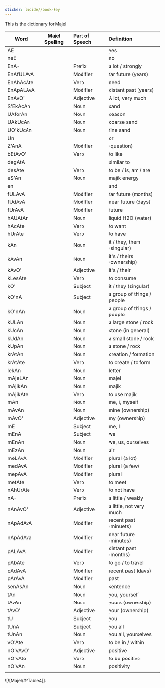 ```yaml
---
sticker: lucide//book-key
---
```

This is the dictionary for Majel

| Word      | Majel Spelling | Part of Speech | Definition                 |
| --------- | -------------- |:-------------- |:-------------------------- |
| AE        |                |                | yes                        |
| neE       |                |                | no                         |
| EnA-      |                | Prefix         | a lot / strongly           |
| EnAfULAvA |                | Modifier       | far future (years)         |
| EnAhAcAte |                | Verb           | need                       |
| EnApALAvA |                | Modifier       | distant past (years)       |
| EnAvO'    |                | Adjective      | A lot, very much           |
| S'EkAcAn  |                | Noun           | sand                       |
| UAforAn   |                | Noun           | season                     |
| UAkUcAn   |                | Noun           | coarse sand                |
| UO'kUcAn  |                | Noun           | fine sand                  |
| Un        |                |                | or                         |
| Z'AnA     |                | Modifier       | (question)                 |
| bEtAvO'   |                | Verb           | to like                    |
| degAtA    |                |                | similar to                 |
| desAte    |                | Verb           | to be / is, am / are       |
| eS'An     |                | Noun           | majik energy               |
| en        |                |                | and                        |
| fULAvA    |                | Modifier       | far future (months)        |
| fUdAvA    |                | Modifier       | near future (days)         |
| fUrAvA    |                | Modifier       | future                     |
| hAUAtAn   |                | Noun           | liquid H2O (water)         |
| hAcAte    |                | Verb           | to want                    |
| hUrAte    |                | Verb           | to have                    |
| kAn       |                | Noun           | it / they, them (singular) |
| kAvAn     |                | Noun           | it's / theirs (ownership)  |
| kAvO'     |                | Adjective      | it's / their               |
| kLesAte   |                | Verb           | to consume                 |
| kO'       |                | Subject        | it / they (singular)       |
| kO'nA     |                | Subject        | a group of things / people |
| kO'nAn    |                | Noun           | a group of things / people |
| kULAn     |                | Noun           | a large stone / rock       |
| kUcAn     |                | Noun           | stone (in general)         |
| kUdAn     |                | Noun           | a small stone / rock       |
| kUpAn     |                | Noun           | a stone / rock             |
| krAtAn    |                | Noun           | creation / formation       |
| krAtAte   |                | Verb           | to create / to form        |
| lekAn     |                | Noun           | letter                     |
| mAjeLAn   |                | Noun           | majel                      |
| mAjikAn   |                | Noun           | majik                      |
| mAjikAte  |                | Verb           | to use majik               |
| mAn       |                | Noun           | me, I, myself              |
| mAvAn     |                | Noun           | mine (ownership)           |
| mAvO'     |                | Adjective      | my (ownership)             |
| mE        |                | Subject        | me, I                      |
| mEnA      |                | Subject        | we                         |
| mEnAn     |                | Noun           | we, us, ourselves          |
| mEzAn     |                | Noun           | air                        |
| meLAvA    |                | Modifier       | plural (a lot)             |
| medAvA    |                | Modifier       | plural (a few)             |
| mepAvA    |                | Modifier       | plural                     |
| metAte    |                | Verb           | to meet                    |
| nAhUrAte  |                | Verb           | to not have                |
| nA-       |                | Prefix         | a little / weakly          |
| nAnAvO'   |                | Adjective      | a little, not very much    |
| nApAdAvA  |                | Modifier       | recent past (minuets)      |
| nApAdAva  |                | Modifier       | near future (minutes)      |
| pALAvA    |                | Modifier       | distant past (months)      |
| pAbAte    |                | Verb           | to go / to travel          |
| pAdAvA    |                | Modifier       | recent past (days)         |
| pArAvA    |                | Modifier       | past                       |
| senAsAn   |                | Noun           | sentence                   |
| tAn       |                | Noun           | you, yourself              |
| tAvAn     |                | Noun           | yours (ownership)          |
| tAvO'     |                | Adjective      | your (ownership)           |
| tU        |                | Subject        | you                        |
| tUnA      |                | Subject        | you all                    |
| tUnAn     |                | Noun           | you all, yourselves        |
| vO'Ate    |                | Verb           | to be in / within          |
| nO'vAvO'  |                | Adjective      | positive                   |
| nO'vAte   |                | Verb           | to be positive             |
| nO'vAn    |                | Noun           | positivity                 |
|           |                |                |                            |


![![Majel/#^Table4]]. 